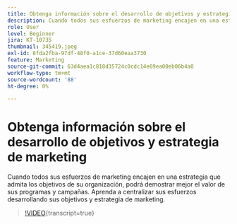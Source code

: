```yaml
---
title: Obtenga información sobre el desarrollo de objetivos y estrategia de marketing
description: Cuando todos sus esfuerzos de marketing encajen en una estrategia que admita los objetivos de su organización, podrá demostrar mejor el valor de sus programas y campañas.
role: User
level: Beginner
jira: KT-10735
thumbnail: 345419.jpeg
exl-id: 8fda2fba-97df-48f0-a1ce-37d60eaa3730
feature: Marketing
source-git-commit: 63d4aea1c818d35724c0cdc14e69ea00eb06b4a0
workflow-type: tm+mt
source-wordcount: '88'
ht-degree: 0%

---
```


# Obtenga información sobre el desarrollo de objetivos y estrategia de marketing

Cuando todos sus esfuerzos de marketing encajen en una estrategia que admita los objetivos de su organización, podrá demostrar mejor el valor de sus programas y campañas. Aprenda a centralizar sus esfuerzos desarrollando sus objetivos y estrategia de marketing.

>[!VIDEO](https://video.tv.adobe.com/v/3413379/?quality=12&learn=on&captions=spa){transcript=true}
